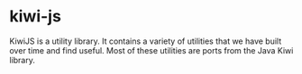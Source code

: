 # kiwi-js
KiwiJS is a utility library. It contains a variety of utilities that we have built over time and find useful. Most of these utilities are ports from the Java Kiwi library.

